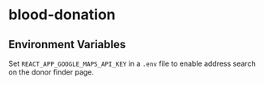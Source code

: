 # blood-donation

## Environment Variables

Set `REACT_APP_GOOGLE_MAPS_API_KEY` in a `.env` file to enable address search on the donor finder page.

